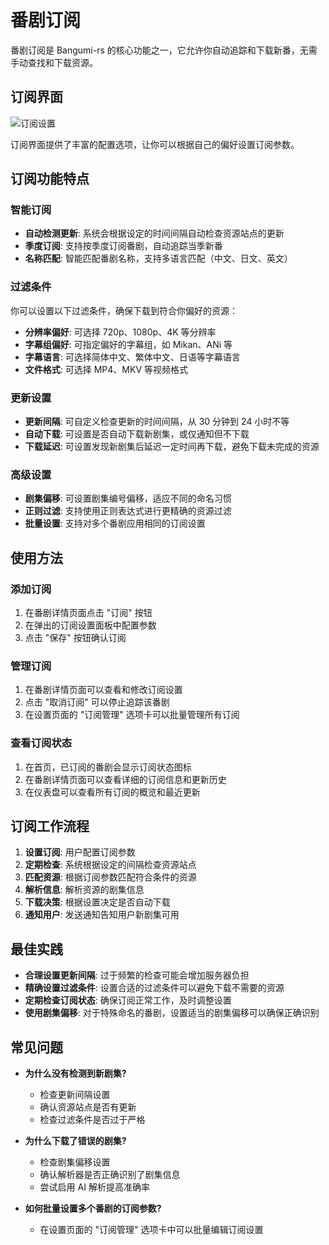 # 番剧订阅

番剧订阅是 Bangumi-rs 的核心功能之一，它允许你自动追踪和下载新番，无需手动查找和下载资源。

## 订阅界面

![订阅设置](/screenshot/subscribe.png)

订阅界面提供了丰富的配置选项，让你可以根据自己的偏好设置订阅参数。

## 订阅功能特点

### 智能订阅

- **自动检测更新**: 系统会根据设定的时间间隔自动检查资源站点的更新
- **季度订阅**: 支持按季度订阅番剧，自动追踪当季新番
- **名称匹配**: 智能匹配番剧名称，支持多语言匹配（中文、日文、英文）

### 过滤条件

你可以设置以下过滤条件，确保下载到符合你偏好的资源：

- **分辨率偏好**: 可选择 720p、1080p、4K 等分辨率
- **字幕组偏好**: 可指定偏好的字幕组，如 Mikan、ANi 等
- **字幕语言**: 可选择简体中文、繁体中文、日语等字幕语言
- **文件格式**: 可选择 MP4、MKV 等视频格式

### 更新设置

- **更新间隔**: 可自定义检查更新的时间间隔，从 30 分钟到 24 小时不等
- **自动下载**: 可设置是否自动下载新剧集，或仅通知但不下载
- **下载延迟**: 可设置发现新剧集后延迟一定时间再下载，避免下载未完成的资源

### 高级设置

- **剧集偏移**: 可设置剧集编号偏移，适应不同的命名习惯
- **正则过滤**: 支持使用正则表达式进行更精确的资源过滤
- **批量设置**: 支持对多个番剧应用相同的订阅设置

## 使用方法

### 添加订阅

1. 在番剧详情页面点击 "订阅" 按钮
2. 在弹出的订阅设置面板中配置参数
3. 点击 "保存" 按钮确认订阅

### 管理订阅

1. 在番剧详情页面可以查看和修改订阅设置
2. 点击 "取消订阅" 可以停止追踪该番剧
3. 在设置页面的 "订阅管理" 选项卡可以批量管理所有订阅

### 查看订阅状态

1. 在首页，已订阅的番剧会显示订阅状态图标
2. 在番剧详情页面可以查看详细的订阅信息和更新历史
3. 在仪表盘可以查看所有订阅的概览和最近更新

## 订阅工作流程

1. **设置订阅**: 用户配置订阅参数
2. **定期检查**: 系统根据设定的间隔检查资源站点
3. **匹配资源**: 根据订阅参数匹配符合条件的资源
4. **解析信息**: 解析资源的剧集信息
5. **下载决策**: 根据设置决定是否自动下载
6. **通知用户**: 发送通知告知用户新剧集可用

## 最佳实践

- **合理设置更新间隔**: 过于频繁的检查可能会增加服务器负担
- **精确设置过滤条件**: 设置合适的过滤条件可以避免下载不需要的资源
- **定期检查订阅状态**: 确保订阅正常工作，及时调整设置
- **使用剧集偏移**: 对于特殊命名的番剧，设置适当的剧集偏移可以确保正确识别

## 常见问题

- **为什么没有检测到新剧集?**

  - 检查更新间隔设置
  - 确认资源站点是否有更新
  - 检查过滤条件是否过于严格

- **为什么下载了错误的剧集?**

  - 检查剧集偏移设置
  - 确认解析器是否正确识别了剧集信息
  - 尝试启用 AI 解析提高准确率

- **如何批量设置多个番剧的订阅参数?**
  - 在设置页面的 "订阅管理" 选项卡中可以批量编辑订阅设置

